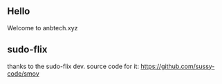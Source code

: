 ## Hello
Welcome to anbtech.xyz

## sudo-flix

thanks to the sudo-flix dev.
source code for it: https://github.com/sussy-code/smov
